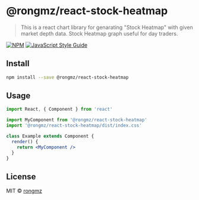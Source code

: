 # @rongmz/react-stock-heatmap

> This is a react chart library for genarating &quot;Stock Heatmap&quot; with given market depth data. Stock Heatmap graph useful for day traders.

[![NPM](https://img.shields.io/npm/v/@rongmz/react-stock-heatmap.svg)](https://www.npmjs.com/package/@rongmz/react-stock-heatmap) [![JavaScript Style Guide](https://img.shields.io/badge/code_style-standard-brightgreen.svg)](https://standardjs.com)

## Install

```bash
npm install --save @rongmz/react-stock-heatmap
```

## Usage

```jsx
import React, { Component } from 'react'

import MyComponent from '@rongmz/react-stock-heatmap'
import '@rongmz/react-stock-heatmap/dist/index.css'

class Example extends Component {
  render() {
    return <MyComponent />
  }
}
```

## License

MIT © [rongmz](https://github.com/rongmz)

